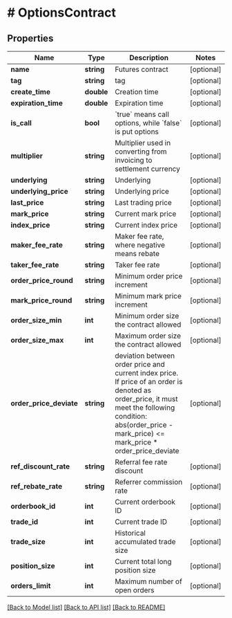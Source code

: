 # # OptionsContract

## Properties

Name | Type | Description | Notes
------------ | ------------- | ------------- | -------------
**name** | **string** | Futures contract | [optional] 
**tag** | **string** | tag | [optional] 
**create_time** | **double** | Creation time | [optional] 
**expiration_time** | **double** | Expiration time | [optional] 
**is_call** | **bool** | &#x60;true&#x60; means call options, while &#x60;false&#x60; is put options | [optional] 
**multiplier** | **string** | Multiplier used in converting from invoicing to settlement currency | [optional] 
**underlying** | **string** | Underlying | [optional] 
**underlying_price** | **string** | Underlying price | [optional] 
**last_price** | **string** | Last trading price | [optional] 
**mark_price** | **string** | Current mark price | [optional] 
**index_price** | **string** | Current index price | [optional] 
**maker_fee_rate** | **string** | Maker fee rate, where negative means rebate | [optional] 
**taker_fee_rate** | **string** | Taker fee rate | [optional] 
**order_price_round** | **string** | Minimum order price increment | [optional] 
**mark_price_round** | **string** | Minimum mark price increment | [optional] 
**order_size_min** | **int** | Minimum order size the contract allowed | [optional] 
**order_size_max** | **int** | Maximum order size the contract allowed | [optional] 
**order_price_deviate** | **string** | deviation between order price and current index price. If price of an order is denoted as order_price, it must meet the following condition:      abs(order_price - mark_price) &lt;&#x3D; mark_price * order_price_deviate | [optional] 
**ref_discount_rate** | **string** | Referral fee rate discount | [optional] 
**ref_rebate_rate** | **string** | Referrer commission rate | [optional] 
**orderbook_id** | **int** | Current orderbook ID | [optional] 
**trade_id** | **int** | Current trade ID | [optional] 
**trade_size** | **int** | Historical accumulated trade size | [optional] 
**position_size** | **int** | Current total long position size | [optional] 
**orders_limit** | **int** | Maximum number of open orders | [optional] 

[[Back to Model list]](../../README.md#documentation-for-models) [[Back to API list]](../../README.md#documentation-for-api-endpoints) [[Back to README]](../../README.md)
